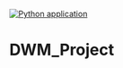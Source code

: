 [![Python application](https://github.com/massimo-vettori/DWM_Project/actions/workflows/python-app.yml/badge.svg)](https://github.com/massimo-vettori/DWM_Project/actions/workflows/python-app.yml)
# DWM_Project
